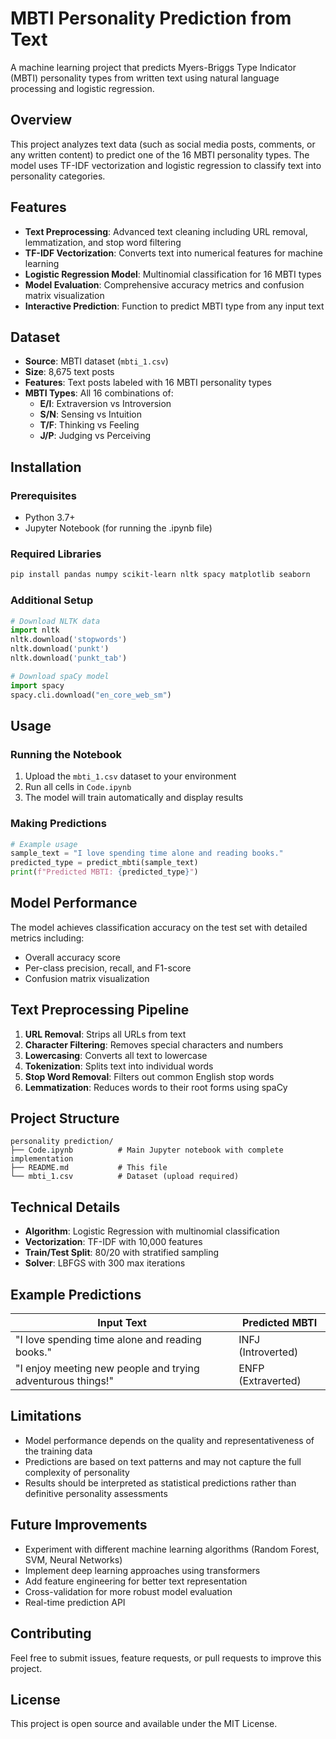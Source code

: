 # MBTI Personality Prediction from Text

A machine learning project that predicts Myers-Briggs Type Indicator (MBTI) personality types from written text using natural language processing and logistic regression.

## Overview

This project analyzes text data (such as social media posts, comments, or any written content) to predict one of the 16 MBTI personality types. The model uses TF-IDF vectorization and logistic regression to classify text into personality categories.

## Features

- **Text Preprocessing**: Advanced text cleaning including URL removal, lemmatization, and stop word filtering
- **TF-IDF Vectorization**: Converts text into numerical features for machine learning
- **Logistic Regression Model**: Multinomial classification for 16 MBTI types
- **Model Evaluation**: Comprehensive accuracy metrics and confusion matrix visualization
- **Interactive Prediction**: Function to predict MBTI type from any input text

## Dataset

- **Source**: MBTI dataset (`mbti_1.csv`)
- **Size**: 8,675 text posts
- **Features**: Text posts labeled with 16 MBTI personality types
- **MBTI Types**: All 16 combinations of:
  - **E/I**: Extraversion vs Introversion
  - **S/N**: Sensing vs Intuition  
  - **T/F**: Thinking vs Feeling
  - **J/P**: Judging vs Perceiving

## Installation

### Prerequisites
- Python 3.7+
- Jupyter Notebook (for running the .ipynb file)

### Required Libraries
```bash
pip install pandas numpy scikit-learn nltk spacy matplotlib seaborn
```

### Additional Setup
```python
# Download NLTK data
import nltk
nltk.download('stopwords')
nltk.download('punkt')
nltk.download('punkt_tab')

# Download spaCy model
import spacy
spacy.cli.download("en_core_web_sm")
```

## Usage

### Running the Notebook
1. Upload the `mbti_1.csv` dataset to your environment
2. Run all cells in `Code.ipynb`
3. The model will train automatically and display results

### Making Predictions
```python
# Example usage
sample_text = "I love spending time alone and reading books."
predicted_type = predict_mbti(sample_text)
print(f"Predicted MBTI: {predicted_type}")
```

## Model Performance

The model achieves classification accuracy on the test set with detailed metrics including:
- Overall accuracy score
- Per-class precision, recall, and F1-score
- Confusion matrix visualization

## Text Preprocessing Pipeline

1. **URL Removal**: Strips all URLs from text
2. **Character Filtering**: Removes special characters and numbers
3. **Lowercasing**: Converts all text to lowercase
4. **Tokenization**: Splits text into individual words
5. **Stop Word Removal**: Filters out common English stop words
6. **Lemmatization**: Reduces words to their root forms using spaCy

## Project Structure

```
personality prediction/
├── Code.ipynb          # Main Jupyter notebook with complete implementation
├── README.md           # This file
└── mbti_1.csv          # Dataset (upload required)
```

## Technical Details

- **Algorithm**: Logistic Regression with multinomial classification
- **Vectorization**: TF-IDF with 10,000 features
- **Train/Test Split**: 80/20 with stratified sampling
- **Solver**: LBFGS with 300 max iterations

## Example Predictions

| Input Text | Predicted MBTI |
|------------|----------------|
| "I love spending time alone and reading books." | INFJ (Introverted) |
| "I enjoy meeting new people and trying adventurous things!" | ENFP (Extraverted) |

## Limitations

- Model performance depends on the quality and representativeness of the training data
- Predictions are based on text patterns and may not capture the full complexity of personality
- Results should be interpreted as statistical predictions rather than definitive personality assessments

## Future Improvements

- Experiment with different machine learning algorithms (Random Forest, SVM, Neural Networks)
- Implement deep learning approaches using transformers
- Add feature engineering for better text representation
- Cross-validation for more robust model evaluation
- Real-time prediction API

## Contributing

Feel free to submit issues, feature requests, or pull requests to improve this project.

## License

This project is open source and available under the MIT License.
